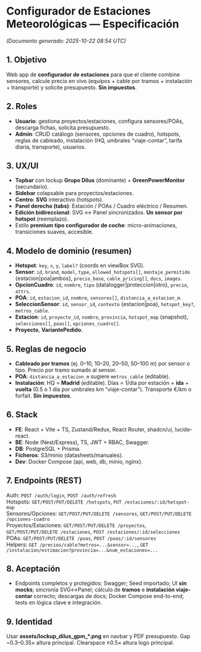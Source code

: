 # Configurador de Estaciones Meteorológicas — Especificación
*(Documento generado: 2025-10-22 08:54 UTC)*

## 1. Objetivo
Web app de **configurador de estaciones** para que el cliente combine sensores, calcule precio en vivo (equipos + cable por tramos + instalación + transporte) y solicite presupuesto. **Sin impuestos**.

## 2. Roles
- **Usuario**: gestiona proyectos/estaciones, configura sensores/POAs, descarga fichas, solicita presupuesto.
- **Admin**: CRUD catálogo (sensores, opciones de cuadro), hotspots, reglas de cableado, instalación (HQ, umbrales “viaje-contar”, tarifa diaria, transporte), usuarios.

## 3. UX/UI
- **Topbar** con lockup **Grupo Dilus** (dominante) + **GreenPowerMonitor** (secundario).
- **Sidebar** colapsable para proyectos/estaciones.
- **Centro**: **SVG** interactivo (hotspots).
- **Panel derecho (tabs)**: Estación / POAs / Cuadro eléctrico / Resumen.
- **Edición bidireccional**: SVG ↔ Panel sincronizados. **Un sensor por hotspot** (reemplazo).
- Estilo **premium tipo configurador de coche**: micro-animaciones, transiciones suaves, accesible.

## 4. Modelo de dominio (resumen)
- **Hotspot**: `key`, `x`, `y`, `label?` (coords en viewBox SVG).
- **Sensor**: `id`, `brand`, `model`, `type`, `allowed_hotspots[]`, `montaje_permitido` {estacion|poa|ambos}, `precio_base`, `cable_pricing[]`, `docs`, `images`.
- **OpcionCuadro**: `id`, `nombre`, `tipo` {datalogger|proteccion|otro}, `precio`, `attrs`.
- **POA**: `id`, `estacion_id`, `nombre`, `sensores[]`, `distancia_a_estacion_m`.
- **SeleccionSensor**: `id`, `sensor_id`, `contexto` {estacion|poa}, `hotspot_key?`, `metros_cable`.
- **Estacion**: `id`, `proyecto_id`, `nombre`, `provincia`, `hotspot_map` (snapshot), `selecciones[]`, `poas[]`, `opciones_cuadro[]`.
- **Proyecto**, **VariantePedido**.

## 5. Reglas de negocio
- **Cableado por tramos** (ej. 0–10, 10–20, 20–50, 50–100 m) por sensor o tipo. Precio por tramo sumado al sensor.
- **POA**: `distancia_a_estacion_m` sugiere `metros_cable` (editable).
- **Instalación**: HQ = **Madrid** (editable). Días = 1/día por estación + **ida** + **vuelta** (0.5 o 1 día por umbrales km “viaje-contar”). Transporte €/km o forfait. **Sin impuestos**.

## 6. Stack
- **FE**: React + Vite + TS, Zustand/Redux, React Router, shadcn/ui, lucide-react.
- **BE**: Node (Nest/Express), TS, JWT + RBAC, Swagger.
- **DB**: PostgreSQL + Prisma.
- **Ficheros**: S3/minio (datasheets/manuales).
- **Dev**: Docker Compose (api, web, db, minio, nginx).

## 7. Endpoints (REST)
Auth: `POST /auth/login`, `POST /auth/refresh`  
Hotspots: `GET/POST/PUT/DELETE /hotspots`, `PUT /estaciones/:id/hotspot-map`  
Sensores/Opciones: `GET/POST/PUT/DELETE /sensores`, `GET/POST/PUT/DELETE /opciones-cuadro`  
Proyectos/Estaciones: `GET/POST/PUT/DELETE /proyectos`, `GET/POST/PUT/DELETE /estaciones`, `POST /estaciones/:id/selecciones`  
POAs: `GET/POST/PUT/DELETE /poas`, `POST /poas/:id/sensores`  
Helpers: `GET /precios/cable?metros=...&sensor=...`, `GET /instalacion/estimacion?provincia=...&num_estaciones=...`

## 8. Aceptación
- Endpoints completos y protegidos; Swagger; Seed importado; UI **sin mocks**; sincronía SVG↔Panel; cálculo de **tramos** e **instalación viaje-contar** correcto; descargas de docs; Docker Compose end-to-end; tests en lógica clave e integración.

## 9. Identidad
Usar **assets/lockup_dilus_gpm_*.png** en navbar y PDF presupuesto. Gap ~0.3–0.35× altura principal. Clearspace ≥0.5× altura logo principal.

